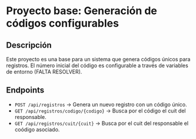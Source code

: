 # Proyecto base: Generación de códigos configurables

## Descripción
Este proyecto es una base para un sistema que genera códigos únicos para registros.
El número inicial del código es configurable a través de variables de entorno (FALTA RESOLVER).

## Endpoints

- `POST /api/registros` → Genera un nuevo registro con un código único.
- `GET /api/registros/codigo/{codigo}` → Busca por el código el cuit del responsable.
- `GET /api/registros/cuit/{cuit}` → Busca por el cuit del responsable el coódigo asociado.  
